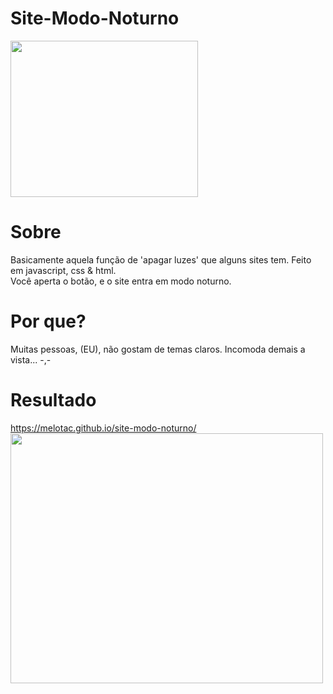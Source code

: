 # Site-Modo-Noturno
<img src="https://user-images.githubusercontent.com/98930037/152414652-369a50d3-b39e-4f6e-89e2-ad3ebcc23526.png" height="250" width="300">

# Sobre
Basicamente aquela função de 'apagar luzes' que alguns sites tem. Feito em javascript, css & html. 
<br>
Você aperta o botão, e o site entra em modo noturno.

# Por que?
Muitas pessoas, (EU), não gostam de temas claros. Incomoda demais a vista... -,-

# Resultado
<a href="https://melotac.github.io/site-modo-noturno/">
https://melotac.github.io/site-modo-noturno/
  <br>
<img src="https://user-images.githubusercontent.com/98930037/152415521-bf4e4d3b-546b-44a8-a380-cc78f492cbbf.png" height="400" width="500">
